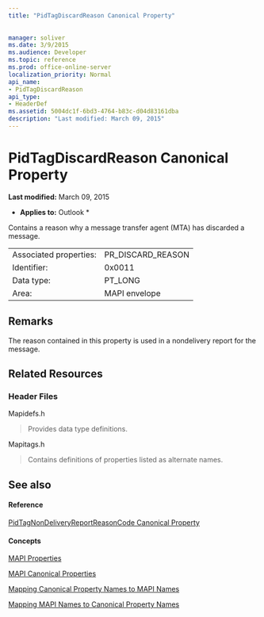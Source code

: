 ```yaml
---
title: "PidTagDiscardReason Canonical Property"
 
 
manager: soliver
ms.date: 3/9/2015
ms.audience: Developer
ms.topic: reference
ms.prod: office-online-server
localization_priority: Normal
api_name:
- PidTagDiscardReason
api_type:
- HeaderDef
ms.assetid: 5004dc1f-6bd3-4764-b83c-d04d83161dba
description: "Last modified: March 09, 2015"
---
```


# PidTagDiscardReason Canonical Property

 **Last modified:** March 09, 2015 
  
 * **Applies to:** Outlook * 
  
Contains a reason why a message transfer agent (MTA) has discarded a message. 
  
|||
|:-----|:-----|
|Associated properties:  <br/> |PR_DISCARD_REASON  <br/> |
|Identifier:  <br/> |0x0011  <br/> |
|Data type:  <br/> |PT_LONG  <br/> |
|Area:  <br/> |MAPI envelope  <br/> |
   
## Remarks

The reason contained in this property is used in a nondelivery report for the message.
  
## Related Resources

### Header Files

Mapidefs.h
  
> Provides data type definitions.
    
Mapitags.h
  
> Contains definitions of properties listed as alternate names.
    
## See also

#### Reference

[PidTagNonDeliveryReportReasonCode Canonical Property](pidtagnondeliveryreportreasoncode-canonical-property.md)
#### Concepts

[MAPI Properties](mapi-properties.md)
  
[MAPI Canonical Properties](mapi-canonical-properties.md)
  
[Mapping Canonical Property Names to MAPI Names](mapping-canonical-property-names-to-mapi-names.md)
  
[Mapping MAPI Names to Canonical Property Names](mapping-mapi-names-to-canonical-property-names.md)

